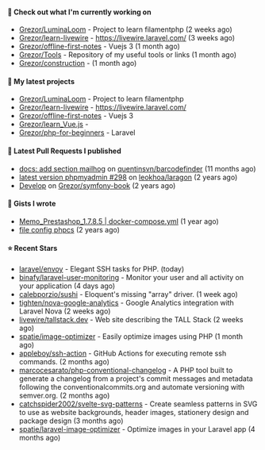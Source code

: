 #### 👷 Check out what I'm currently working on

- [Grezor/LuminaLoom](https://github.com/Grezor/LuminaLoom) - Project to learn filamentphp (2 weeks ago)
- [Grezor/learn-livewire](https://github.com/Grezor/learn-livewire) - https://livewire.laravel.com/ (3 weeks ago)
- [Grezor/offline-first-notes](https://github.com/Grezor/offline-first-notes) - Vuejs 3 (1 month ago)
- [Grezor/Tools](https://github.com/Grezor/Tools) - Repository of my useful tools or links (1 month ago)
- [Grezor/construction](https://github.com/Grezor/construction) -  (1 month ago)

#### 🌱 My latest projects

- [Grezor/LuminaLoom](https://github.com/Grezor/LuminaLoom) - Project to learn filamentphp
- [Grezor/learn-livewire](https://github.com/Grezor/learn-livewire) - https://livewire.laravel.com/
- [Grezor/offline-first-notes](https://github.com/Grezor/offline-first-notes) - Vuejs 3
- [Grezor/learn_Vue.js](https://github.com/Grezor/learn_Vue.js) - 
- [Grezor/php-for-beginners](https://github.com/Grezor/php-for-beginners) - Laravel

#### 🔨 Latest Pull Requests I published

- [docs: add section mailhog](https://github.com/quentinsvn/barcodefinder/pull/2) on [quentinsvn/barcodefinder](https://github.com/quentinsvn/barcodefinder) (11 months ago)
- [latest version phpmyadmin #298](https://github.com/leokhoa/laragon/pull/299) on [leokhoa/laragon](https://github.com/leokhoa/laragon) (2 years ago)
- [Develop](https://github.com/Grezor/symfony-book/pull/2) on [Grezor/symfony-book](https://github.com/Grezor/symfony-book) (2 years ago)

#### 📓 Gists I wrote

- [Memo_Prestashop_1.7.8.5 | docker-compose.yml](https://gist.github.com/eb78b378ed9f40780dc077b361ead337) (1 year ago)
- [file config phpcs](https://gist.github.com/27d8a6056d2e171aed20c26699439861) (2 years ago)

#### ⭐ Recent Stars

- [laravel/envoy](https://github.com/laravel/envoy) - Elegant SSH tasks for PHP. (today)
- [binafy/laravel-user-monitoring](https://github.com/binafy/laravel-user-monitoring) - Monitor your user and all activity on your application (4 days ago)
- [calebporzio/sushi](https://github.com/calebporzio/sushi) - Eloquent&#39;s missing &#34;array&#34; driver. (1 week ago)
- [tighten/nova-google-analytics](https://github.com/tighten/nova-google-analytics) - Google Analytics integration with Laravel Nova (2 weeks ago)
- [livewire/tallstack.dev](https://github.com/livewire/tallstack.dev) - Web site describing the TALL Stack (2 weeks ago)
- [spatie/image-optimizer](https://github.com/spatie/image-optimizer) - Easily optimize images using PHP (1 month ago)
- [appleboy/ssh-action](https://github.com/appleboy/ssh-action) - GitHub Actions for executing remote ssh commands. (2 months ago)
- [marcocesarato/php-conventional-changelog](https://github.com/marcocesarato/php-conventional-changelog) - A PHP tool built to generate a changelog from a project&#39;s commit messages and metadata following the conventionalcommits.org and automate versioning with semver.org. (2 months ago)
- [catchspider2002/svelte-svg-patterns](https://github.com/catchspider2002/svelte-svg-patterns) - Create seamless patterns in SVG to use as website backgrounds, header images, stationery design and package design (3 months ago)
- [spatie/laravel-image-optimizer](https://github.com/spatie/laravel-image-optimizer) - Optimize images in your Laravel app (4 months ago)
